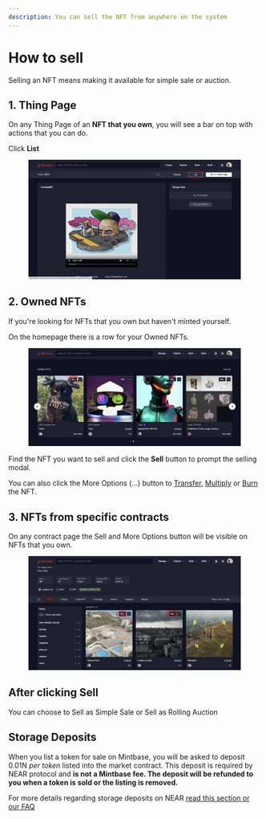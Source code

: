 ```yaml
---
description: You can sell the NFT from anywhere on the system
---
```


# How to sell

Selling an NFT means making it available for simple sale or auction.

## 1. Thing Page

On any Thing Page of an **NFT that you own**, you will see a bar on top with actions that you can do.

Click **List**

<figure><img src="../../.gitbook/assets/Screenshot 2023-04-11 at 11.18.png" alt=""><figcaption></figcaption></figure>

## 2. Owned NFTs

If you're looking for NFTs that you own but haven't minted yourself.

On the homepage there is a row for your Owned NFTs.

<figure><img src="../../.gitbook/assets/Screenshot 2023-07-05 at 15.31.png" alt=""><figcaption></figcaption></figure>

Find the NFT you want to sell and click the **Sell** button to prompt the selling modal.

You can also click the More Options (...) button to [Transfer](../creating-nfts/transferring-nfts.md), [Multiply](../creating-nfts/multiplying-nfts.md) or [Burn](../creating-nfts/burning-nfts.md) the NFT.



## 3. NFTs from specific contracts

On any contract page the Sell and More Options button will be visible on NFTs that you own.

<figure><img src="../../.gitbook/assets/Screenshot 2023-07-05 at 15.39.png" alt=""><figcaption></figcaption></figure>

## After clicking Sell

You can choose to Sell as Simple Sale or Sell as Rolling Auction

## Storage Deposits

When you list a token for sale on Mintbase, you will be asked to deposit 0.01N _per token_ listed into the market contract. This deposit is required by NEAR protocol and **is not a Mintbase fee. The deposit will be refunded to you when a token is sold or the listing is removed.** &#x20;

For more details regarding storage deposits on NEAR [read this section or our FAQ](../faq.md#what-is-a-storage-deposit-and-why-is-it-required-to-list-on-the-market)
